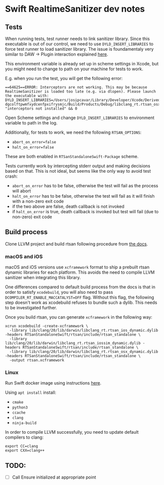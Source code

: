 # Swift RealtimeSanitizer dev notes

## Tests

When running tests, test runner needs to link sanitizer library. Since this executable is out of our control, we need to use `DYLD_INSERT_LIBRARIES` to force test runner to load sanitizer library.
The issue is foundamentaly very similar to DAW -> Plugin interaction explained [here](https://forum.juce.com/t/using-realtimesanitizer-inside-daws/64557).

This environment variable is already set up in scheme settings in Xcode, but you might need to change to path on your machine for tests to work.

E.g. when you run the test, you will get the following error:

```
==64625==ERROR: Interceptors are not working. This may be because RealtimeSanitizer is loaded too late (e.g. via dlopen). Please launch the executable with:
DYLD_INSERT_LIBRARIES=/Users/josipcavar/Library/Developer/Xcode/DerivedData/RTSanStandaloneSwift-dgcolftpwmfxydcenfpxifrysmjc/Build/Products/Debug/libclang_rt.rtsan_osx_dynamic.dylib
"interceptors not installed" && 0
```

Open Scheme settings and change `DYLD_INSERT_LIBRARIES` to environment variable to path in the log.

Additionally, for tests to work, we need the following `RTSAN_OPTIONS`:
- `abort_on_error=false`
- `halt_on_error=false`

These are both enabled in `RTSanStandaloneSwift-Package` scheme.

Tests currently work by intercepting stderr output and making decisions based on that. This is not ideal, but seems like the only way to avoid test crash:

- `abort_on_error` has to be false, otherwise the test will fail as the process will abort
- `halt_on_error` has to be false, otherwise the test will fail as it will finish with a non-zero exit code
- if the two above are false, death callback is not invoked
- if `halt_on_error` is true, death callback is invoked but test will fail (due to non-zero) exit code

## Build process

Clone LLVM project and build rtsan following procedure from [the docs](https://clang.llvm.org/docs/RealtimeSanitizer.html).

### macOS and iOS

macOS and iOS versions use `xcframework` format to ship a prebuilt rtsan dynamic libraries for each platform.
This avoids the need to compile LLVM sanitizer when integrating this library.

One differences compared to default build process from the docs is that in order to satisfy `xcodebuild`, you will also need to pass `DCOMPILER_RT_ENABLE_MACCATALYST=OFF` flag. Without this flag, the following step doesn't work as xcodebuild refuses to bundle such a dylib. This needs to be investigated further.

Once you build rtsan, you can generate `xcframework` in the following way:

```
xcrun xcodebuild -create-xcframework \
  -library lib/clang/20/lib/darwin/libclang_rt.rtsan_ios_dynamic.dylib -headers RTSanStandaloneSwift/rtsan/include/rtsan_standalone \
  -library lib/clang/20/lib/darwin/libclang_rt.rtsan_iossim_dynamic.dylib -headers RTSanStandaloneSwift/rtsan/include/rtsan_standalone \
  -library lib/clang/20/lib/darwin/libclang_rt.rtsan_osx_dynamic.dylib -headers RTSanStandaloneSwift/rtsan/include/rtsan_standalone \
  -output rtsan.xcframework
```

### Linux

Run Swift docker image using instructions [here](https://www.swift.org/install/linux/docker/).

Using `apt install` install:
- `cmake`
- `python3`
- `ccache`
- `clang`
- `ninja-build`

In order to compile LLVM successfully, you need to update default compilers to clang:

```
export CC=clang
export CXX=clang++
```

## TODO:

- [ ] Call Ensure initialized at appropriate point
